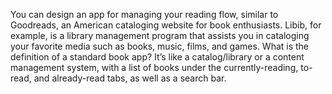 You can design an app for managing your reading flow, similar to Goodreads, an American cataloging website for book enthusiasts. Libib, for example, is a library management program that assists you in cataloging your favorite media such as books, music, films, and games. What is the definition of a standard book app? It’s like a catalog/library or a content management system, with a list of books under the currently-reading, to-read, and already-read tabs, as well as a search bar.
